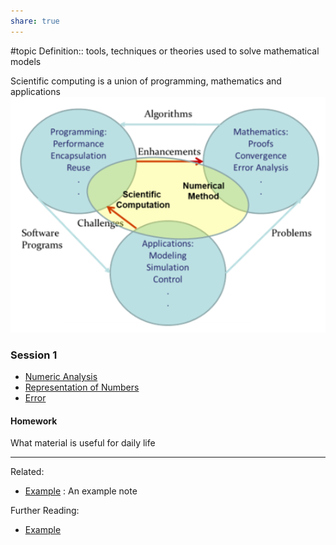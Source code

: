 ```yaml
---
share: true
---
```


#topic
Definition:: tools, techniques or theories used to solve mathematical models

Scientific computing is a union of programming, mathematics and applications
![Pasted image 20240205112520.png](./Attachments/Pasted%20image%2020240205112520.png)

### Session 1
- [Numeric Analysis](./Numeric%20Analysis.md)
- [Representation of Numbers](./Representation%20of%20Numbers.md)
- [Error](./Error.md)
#### Homework
What material is useful for daily life
 
---
Related:
- [Example](./Example.md) : An example note

Further Reading:
- [Example](./Example.md)
